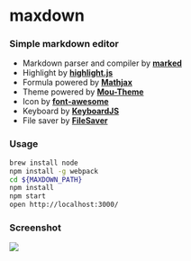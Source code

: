 # maxdown

### Simple markdown editor

- Markdown parser and compiler by [**marked**](https://github.com/chjj/marked)
- Highlight by [**highlight.js**](https://highlightjs.org)
- Formula powered by [**Mathjax**](https://www.mathjax.org)
- Theme powered by [**Mou-Theme**](https://github.com/hzlzh/Mou-Theme)
- Icon by [**font-awesome**](https://fortawesome.github.io/Font-Awesome/)
- Keyboard by [**KeyboardJS**](https://github.com/RobertWHurst/KeyboardJS)
- File saver by [**FileSaver**](https://github.com/eligrey/FileSaver.js)

### Usage

```bash
brew install node
npm install -g webpack
cd ${MAXDOWN_PATH}
npm install
npm start
open http://localhost:3000/
```

### Screenshot
![](http://mec0825.net/images/maxdown/maxdown.jpeg)
